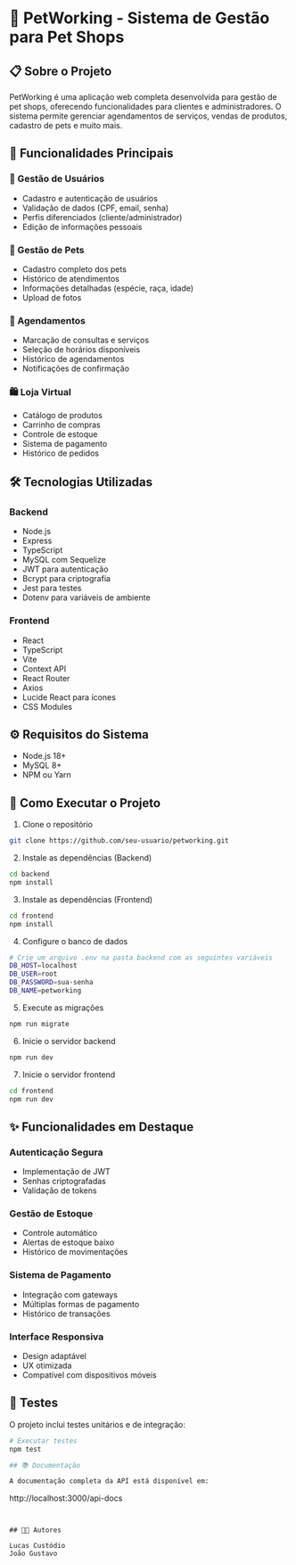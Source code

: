 # 🐾 PetWorking - Sistema de Gestão para Pet Shops

## 📋 Sobre o Projeto

PetWorking é uma aplicação web completa desenvolvida para gestão de pet shops, oferecendo funcionalidades para clientes e administradores. O sistema permite gerenciar agendamentos de serviços, vendas de produtos, cadastro de pets e muito mais.

## 🚀 Funcionalidades Principais

### 👤 Gestão de Usuários
- Cadastro e autenticação de usuários
- Validação de dados (CPF, email, senha)
- Perfis diferenciados (cliente/administrador)
- Edição de informações pessoais

### 🐶 Gestão de Pets
- Cadastro completo dos pets
- Histórico de atendimentos
- Informações detalhadas (espécie, raça, idade)
- Upload de fotos

### 📅 Agendamentos
- Marcação de consultas e serviços
- Seleção de horários disponíveis
- Histórico de agendamentos
- Notificações de confirmação

### 🛍️ Loja Virtual
- Catálogo de produtos
- Carrinho de compras
- Controle de estoque
- Sistema de pagamento
- Histórico de pedidos

## 🛠️ Tecnologias Utilizadas

### Backend
- Node.js
- Express
- TypeScript
- MySQL com Sequelize
- JWT para autenticação
- Bcrypt para criptografia
- Jest para testes
- Dotenv para variáveis de ambiente

### Frontend
- React
- TypeScript
- Vite
- Context API
- React Router
- Axios
- Lucide React para ícones
- CSS Modules

## ⚙️ Requisitos do Sistema

- Node.js 18+
- MySQL 8+
- NPM ou Yarn

## 🚀 Como Executar o Projeto

1. Clone o repositório
```bash
git clone https://github.com/seu-usuario/petworking.git
```

2. Instale as dependências (Backend)
```bash
cd backend
npm install
```

3. Instale as dependências (Frontend)
```bash
cd frontend
npm install
```

4. Configure o banco de dados
```bash
# Crie um arquivo .env na pasta backend com as seguintes variáveis
DB_HOST=localhost
DB_USER=root
DB_PASSWORD=sua-senha
DB_NAME=petworking
```

5. Execute as migrações
```bash
npm run migrate
```

6. Inicie o servidor backend
```bash
npm run dev
```

7. Inicie o servidor frontend
```bash
cd frontend
npm run dev
```

## ✨ Funcionalidades em Destaque

### Autenticação Segura
- Implementação de JWT
- Senhas criptografadas
- Validação de tokens

### Gestão de Estoque
- Controle automático
- Alertas de estoque baixo
- Histórico de movimentações

### Sistema de Pagamento
- Integração com gateways
- Múltiplas formas de pagamento
- Histórico de transações

### Interface Responsiva
- Design adaptável
- UX otimizada
- Compatível com dispositivos móveis

## 🧪 Testes

O projeto inclui testes unitários e de integração:

```bash
# Executar testes
npm test

## 📚 Documentação

A documentação completa da API está disponível em:
```
http://localhost:3000/api-docs
```


## 👨‍💻 Autores

Lucas Custódio
João Gustavo
